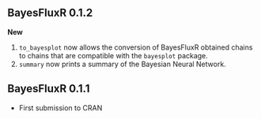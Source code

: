 ## BayesFluxR 0.1.2

**New**

1. `to_bayesplot` now allows the conversion of BayesFluxR obtained chains to chains that are compatible with the `bayesplot` package.
2. `summary` now prints a summary of the Bayesian Neural Network.


## BayesFluxR 0.1.1 

- First submission to CRAN
